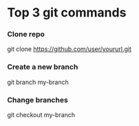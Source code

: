# Top 3 git commands

### Clone repo

git clone https://github.com/user/yoururl.git

### Create a new branch

git branch my-branch

### Change branches

git checkout my-branch
